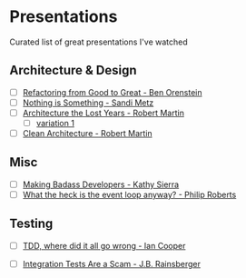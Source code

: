 # Presentations

Curated list of great presentations I've watched

## Architecture & Design
- [ ] [Refactoring from Good to Great - Ben Orenstein](https://www.youtube.com/watch?v=DC-pQPq0acs)
- [ ] [Nothing is Something - Sandi Metz](https://www.youtube.com/watch?v=9lv2lBq6x4A)
- [ ] [Architecture the Lost Years - Robert Martin](https://www.youtube.com/watch?v=WpkDN78P884)
   - [ ] [variation 1](https://www.youtube.com/watch?v=HhNIttd87xs)
- [ ] [Clean Architecture - Robert Martin](https://vimeo.com/43612849)

## Misc
- [ ] [Making Badass Developers - Kathy Sierra](https://www.youtube.com/watch?v=FKTxC9pl-WM)
- [ ] [What the heck is the event loop anyway? - Philip Roberts](https://www.youtube.com/watch?v=8aGhZQkoFbQ)

## Testing
- [ ] [TDD, where did it all go wrong - Ian Cooper](https://vimeo.com/68375232)
- [ ] [Integration Tests Are a Scam - J.B. Rainsberger](https://vimeo.com/80533536)

